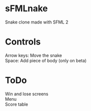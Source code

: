 sFMLnake
========
Snake clone made with SFML 2

Controls
========
Arrow keys: Move the snake<br/>Space: Add piece of body (only on beta)

ToDo
========
Win and lose screens<br />
Menu<br />
Score table<br />
